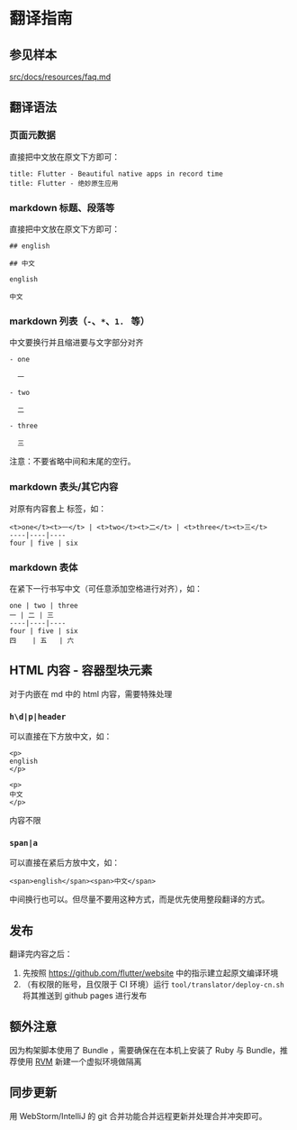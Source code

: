 # 翻译指南

## 参见样本

[src/docs/resources/faq.md](/src/docs/resources/faq.md)

## 翻译语法

### 页面元数据

直接把中文放在原文下方即可：

```
title: Flutter - Beautiful native apps in record time
title: Flutter - 绝妙原生应用
```

### markdown 标题、段落等

直接把中文放在原文下方即可：

```
## english

## 中文

english

中文
```

### markdown 列表（`-`、`*`、`1. ` 等）

中文要换行并且缩进要与文字部分对齐

```
- one

  一
  
- two

  二
  
- three

  三

```

注意：不要省略中间和末尾的空行。

### markdown 表头/其它内容

对原有内容套上 <t> 标签，如：

```
<t>one</t><t>一</t> | <t>two</t><t>二</t> | <t>three</t><t>三</t>
----|----|----
four | five | six

```

### markdown 表体

在紧下一行书写中文（可任意添加空格进行对齐），如：

```
one | two | three
一 | 二 | 三
----|----|----
four | five | six
四    | 五   | 六

```

## HTML 内容 - 容器型块元素

对于内嵌在 md 中的 html 内容，需要特殊处理

### `h\d|p|header`

可以直接在下方放中文，如：

```
<p>
english
</p>

<p>
中文
</p>

```

内容不限

### `span|a`

可以直接在紧后方放中文，如：

```
<span>english</span><span>中文</span>
```
中间换行也可以。但尽量不要用这种方式，而是优先使用整段翻译的方式。

## 发布

翻译完内容之后：

1. 先按照 <https://github.com/flutter/website> 中的指示建立起原文编译环境
1. （有权限的账号，且仅限于 CI 环境）运行 `tool/translator/deploy-cn.sh` 将其推送到 github pages 进行发布

## 额外注意

因为构架脚本使用了 Bundle ，需要确保在在本机上安装了 Ruby 与 Bundle，推荐使用 [RVM](https://ruby-china.org/wiki/rvm-guide) 新建一个虚拟环境做隔离

## 同步更新

用 WebStorm/IntelliJ 的 git 合并功能合并远程更新并处理合并冲突即可。
